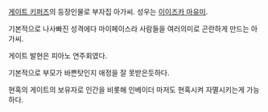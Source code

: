 [게이트 키퍼즈](%EA%B2%8C%EC%9D%B4%ED%8A%B8%20%ED%82%A4%ED%8D%BC%EC%A6%88.md)의
등장인물로 부자집 아가씨. 성우는 [이이즈카 마유미](%EC%9D%B4%EC%9D%B4%EC%A6%88%EC%B9%B4%20%EB%A7%88%EC%9C%A0%EB%AF%B8.md).

기본적으로 나사빠진 성격에다 마이페이스라 사람들을 여러의미로 곤란하게 만드는 아가씨.

게이트 발현은 피아노 연주회였다.

기본적으로 부모가 바쁜탓인지 애정을 잘 못받은듯하다.

현혹의 게이트의 보유자로 인간을 비롯해 인베이더 마저도 현혹시켜 자멸시키는게 가능하다.

